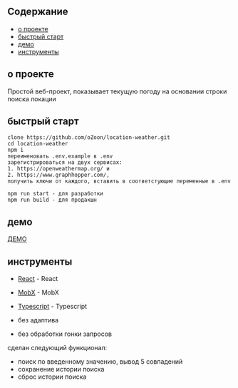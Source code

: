 ## Содержание

- [о проекте](#about)
- [быстрый старт](#getting_started)
- [демо](#usage)
- [инструменты](#built_using)

## о проекте <a name = "about"></a>

Простой веб-проект, показывает текущую погоду на основании строки поиска локации

## быстрый старт <a name = "getting_started"></a>

```
clone https://github.com/oZoon/location-weather.git
cd location-weather
npm i
переименовать .env.example в .env
зарегистрироваться на двух сервисах:
1. https://openweathermap.org/ и 
2. https://www.graphhopper.com/,
получить ключи от каждого, вставить в соответстующие переменные в .env

npm run start - для разработки
npm run build - для продакшн

```

## демо <a name="usage"></a>

<a href="http://on-cherry.ru/test-tasks/location-weather/">ДЕМО</a>

## инструменты <a name = "built_using"></a>

- [React](https://ru.react.js.org/) - React
- [MobX](https://mobx.js.org/README.html) - MobX
- [Typescript](https://www.typescriptlang.org/docs/) - Typescript

- без адаптива
- без обработки гонки запросов

сделан следующий функционал:
- поиск по введенному значению, вывод 5 совпадений
- сохранение истории поиска
- сброс истории поиска
